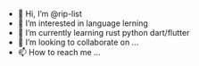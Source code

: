 - 👋 Hi, I’m @rip-list
- 👀 I’m interested in language lerning
- 🌱 I’m currently learning rust python dart/flutter
- 💞️ I’m looking to collaborate on ...
- 📫 How to reach me ...

<!---
rip-list/rip-list is a ✨ special ✨ repository because its `README.md` (this file) appears on your GitHub profile.
You can click the Preview link to take a look at your changes.
--->
